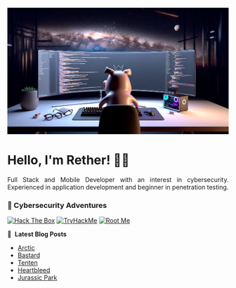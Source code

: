 ![Banner profile](./banner-profile.webp)

# Hello, I'm Rether! 👨‍💻

<p align="justify">
Full Stack and Mobile Developer with an interest in cybersecurity. Experienced in application development and beginner in penetration testing.
</p>

### 🔐 Cybersecurity Adventures

[![Hack The Box](https://img.shields.io/badge/Hack%20The%20Box-111927?logo=Hack%20The%20Box&logoColor=9FEF00)](https://app.hackthebox.com/users/585215)
[![TryHackMe](https://img.shields.io/badge/TryHackMe-212C42?logo=TryHackMe&logoColor=88CCEE)](https://tryhackme.com/r/p/Rether)
[![Root Me](https://img.shields.io/badge/RootMe-212C42?logo=RootMe&logoColor=F15A24)](https://www.root-me.org/rether)

📕 &nbsp;**Latest Blog Posts**

<!-- BLOG-POST-LIST:START -->
- [Arctic](https://m1st3re-e.github.io/ctf/hack-the-box/machines/arctic.html)
- [Bastard](https://m1st3re-e.github.io/ctf/hack-the-box/machines/bastard.html)
- [Tenten](https://m1st3re-e.github.io/ctf/hack-the-box/machines/tenten.html)
- [Heartbleed](https://m1st3re-e.github.io/ctf/tryhackme/heart-bleed.html)
- [Jurassic Park](https://m1st3re-e.github.io/ctf/tryhackme/jurassic-park.html)
<!-- BLOG-POST-LIST:END -->
